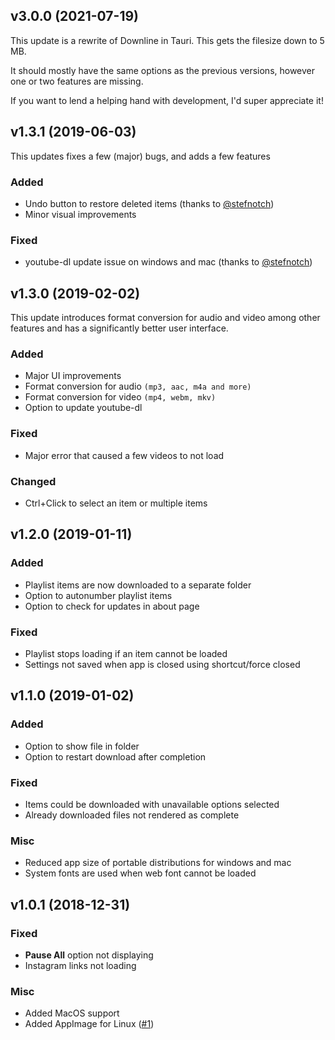 ## v3.0.0 (2021-07-19)
This update is a rewrite of Downline in Tauri. This gets the filesize down to 5 MB.

It should mostly have the same options as the previous versions, however one or two features are missing. 

If you want to lend a helping hand with development, I'd super appreciate it!


## v1.3.1 (2019-06-03)
This updates fixes a few (major) bugs, and adds a few features

### Added
- Undo button to restore deleted items (thanks to [@stefnotch](https://github.com/stefnotch))
- Minor visual improvements

### Fixed
- youtube-dl update issue on windows and mac (thanks to [@stefnotch](https://github.com/stefnotch))

## v1.3.0 (2019-02-02)

This update introduces format conversion for audio and video among other features and has a significantly better 
user interface.

### Added
- Major UI improvements
- Format conversion for audio ```(mp3, aac, m4a and more)``` 
- Format conversion for video ```(mp4, webm, mkv)```
- Option to update youtube-dl

### Fixed
- Major error that caused a few videos to not load

### Changed
- Ctrl+Click to select an item or multiple items

## v1.2.0 (2019-01-11)
### Added
- Playlist items are now downloaded to a separate folder
- Option to autonumber playlist items
- Option to check for updates in about page

### Fixed
- Playlist stops loading if an item cannot be loaded
- Settings not saved when app is closed using shortcut/force closed

## v1.1.0 (2019-01-02)
### Added
- Option to show file in folder
- Option to restart download after completion

### Fixed
- Items could be downloaded with unavailable options selected
- Already downloaded files not rendered as complete

### Misc
- Reduced app size of portable distributions for windows and mac
- System fonts are used when web font cannot be loaded

## v1.0.1 (2018-12-31)
### Fixed
- **Pause All** option not displaying
- Instagram links not loading

### Misc
- Added MacOS support
- Added AppImage for Linux ([#1](https://github.com/jarbun/downline/issues/1))
